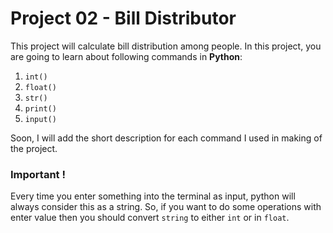 # Project 02 - Bill Distributor

This project will calculate bill distribution among people. In this project, you are going to learn about following commands in **Python**:

1. `int()`
2. `float()`
3. `str()`
4. `print()`
5. `input()`

Soon, I will add the short description for each command I used in making of the project.



### Important ! 
Every time you enter something into the terminal as input, python will always consider this as a string. So, if you want to do some operations with enter value then you should convert `string` to either `int` or in `float`. 

